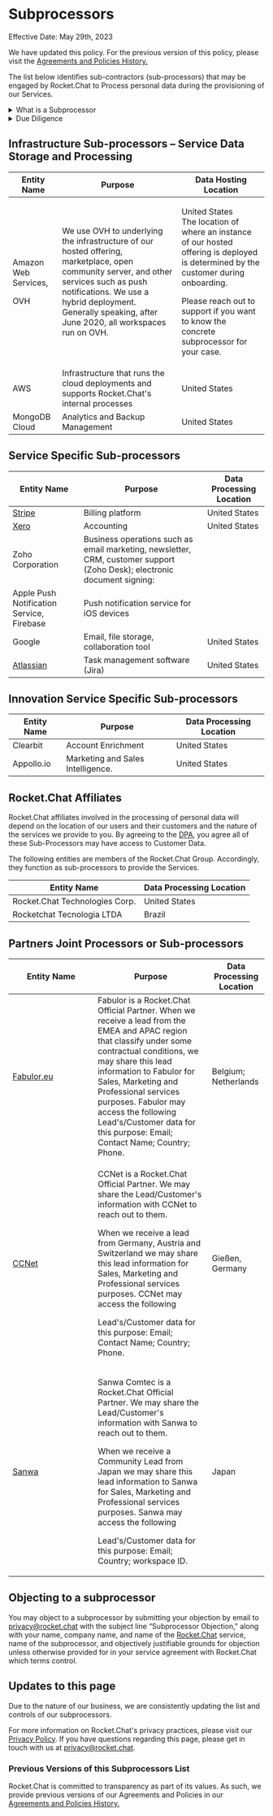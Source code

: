 # Subprocessors

Effective Date: May 29th, 2023

We have updated this policy. For the previous version of this policy, please visit the [Agreements and Policies History.](../../legal-center/agreements-and-policies-history-and-notices.md)

The list below identifies sub-contractors (sub-processors) that may be engaged by Rocket.Chat to Process personal data during the provisioning of our Services.

<details>

<summary>What is a Subprocessor</summary>

A sub-processor is a third-party data processor engaged by Rocket.Chat, including entities from within the Rocket.Chat Group, who has or potentially will have access to or process Service Data (which may contain Personal Data). Rocket.Chat engages different types of sub-processors to perform various functions as explained in the tables below.

</details>

<details>

<summary>Due Diligence</summary>

Rocket.Chat undertakes to use a commercially reasonable selection process by which it evaluates the security, privacy, and confidentiality practices of proposed sub-processors that will or may have access to or otherwise process Service Data.

</details>

## Infrastructure Sub-processors – Service Data Storage and Processing

| Entity Name                           | Purpose                                                                                                                                                                                                                                            | Data Hosting Location                                                                                                                                                                                                                        |
| ------------------------------------- | -------------------------------------------------------------------------------------------------------------------------------------------------------------------------------------------------------------------------------------------------- | -------------------------------------------------------------------------------------------------------------------------------------------------------------------------------------------------------------------------------------------- |
| <p>Amazon Web Services,</p><p>OVH</p> | We use OVH to underlying the infrastructure of our hosted offering, marketplace, open community server, and other services such as push notifications. We use a hybrid deployment. Generally speaking, after June 2020, all workspaces run on OVH. | <p>United States<br>The location of where an instance of our hosted offering is deployed is determined by the customer during onboarding.</p><p>Please reach out to support if you want to know the concrete subprocessor for your case.</p> |
| AWS                                   | Infrastructure that runs the cloud deployments and supports Rocket.Chat's internal processes                                                                                                                                                       | United States                                                                                                                                                                                                                                |
| MongoDB Cloud                         | Analytics and Backup Management                                                                                                                                                                                                                    | United States                                                                                                                                                                                                                                |

## Service Specific Sub-processors

| Entity Name                                                                                                                                                                                                                                                                                                                                                              | Purpose                                                                                                                  | Data Processing Location |
| ------------------------------------------------------------------------------------------------------------------------------------------------------------------------------------------------------------------------------------------------------------------------------------------------------------------------------------------------------------------------ | ------------------------------------------------------------------------------------------------------------------------ | ------------------------ |
| [Stripe](https://stripe.com/br/lp/payments/ps\_01?utm\_campaign=MX\_en\_Search\_Brand\_Payments-Core\_PHR-15075698365\&utm\_medium=cpc\&utm\_source=google\&ad\_content=595195078791\&utm\_term=stripe+payments\&utm\_matchtype=p\&utm\_adposition=\&utm\_device=c\&gclid=Cj0KCQjwmtGjBhDhARIsAEqfDEeQKQULea0R8eGAeJOPcb6e2A4k8dGHlC344b3Eq4xBkiH-abZ2hsQaAk3eEALw\_wcB) | Billing platform                                                                                                         | United States            |
| [Xero](https://www.xero.com/)                                                                                                                                                                                                                                                                                                                                            | Accounting                                                                                                               | United States            |
| Zoho Corporation                                                                                                                                                                                                                                                                                                                                                         | Business operations such as email marketing, newsletter, CRM, customer support (Zoho Desk); electronic document signing: |                          |
| Apple Push Notification Service, Firebase                                                                                                                                                                                                                                                                                                                                | Push notification service for iOS devices                                                                                |                          |
| Google                                                                                                                                                                                                                                                                                                                                                                   | Email, file storage, collaboration tool                                                                                  | United States            |
| [Atlassian](https://www.atlassian.com/legal/cloud-terms-of-service)                                                                                                                                                                                                                                                                                                      | Task management software (Jira)                                                                                          | United States            |

## Innovation Service Specific Sub-processors

| Entity Name | Purpose                           | Data Processing Location |
| ----------- | --------------------------------- | ------------------------ |
| Clearbit    | Account Enrichment                | United States            |
| Appollo.io  | Marketing and Sales Intelligence. | United States            |

## Rocket.Chat Affiliates

Rocket.Chat affiliates involved in the processing of personal data will depend on the location of our users and their customers and the nature of the services we provide to you. By agreeing to the [DPA](https://docs.rocket.chat/rocket.chat-privacy-and-security/data-processing-agreement), you agree all of these Sub-Processors may have access to Customer Data.&#x20;

The following entities are members of the Rocket.Chat Group. Accordingly, they function as sub-processors to provide the Services.

| Entity Name                    | Data Processing Location |
| ------------------------------ | ------------------------ |
| Rocket.Chat Technologies Corp. | United States            |
| Rocketchat Tecnologia LTDA     | Brazil                   |

## Partners Joint Processors or Sub-processors&#x20;

<table><thead><tr><th width="151.66666666666666">Entity Name</th><th>Purpose</th><th>Data Processing Location</th></tr></thead><tbody><tr><td><a href="https://fabulor.eu/en/support/contact/">Fabulor.eu</a></td><td>Fabulor is a Rocket.Chat Official Partner. When we receive a lead from the EMEA and APAC region that classify under some contractual conditions, we may share this lead information to Fabulor for Sales, Marketing and Professional services purposes. Fabulor may access the following Lead's/Customer data for this purpose: Email; Contact Name; Country; Phone.</td><td>Belgium; Netherlands</td></tr><tr><td><a href="https://www.ccnet.de/en/">CCNet</a></td><td><p>CCNet is a Rocket.Chat Official Partner. We may share the Lead/Customer's information with CCNet to reach out to them. </p><p>When we receive a lead from Germany, Austria and Switzerland we may share this lead information for Sales, Marketing and Professional services purposes. CCNet may access the following </p><p>Lead's/Customer data for this purpose: Email; Contact Name; Country; Phone. </p></td><td>Gießen, Germany</td></tr><tr><td><a href="https://www.sct.co.jp/english/">Sanwa</a></td><td><p>Sanwa Comtec is a Rocket.Chat Official Partner. We may share the Lead/Customer's information with Sanwa to reach out to them. </p><p>When we receive a Community Lead from Japan we may share this lead information to Sanwa for Sales, Marketing and Professional services purposes. Sanwa may access the following </p><p>Lead's/Customer data for this purpose: Email; Country; workspace ID. </p></td><td>Japan</td></tr></tbody></table>

## **Objecting to a subprocessor**

You may object to a subprocessor by submitting your objection by email to [privacy@rocket.chat](mailto:privacy@rocket.chat.com) with the subject line “Subprocessor Objection," along with your name, company name, and name of the [Rocket.Chat](http://rocket.chat) service, name of the subprocessor, and objectively justifiable grounds for objection unless otherwise provided for in your service agreement with Rocket.Chat which terms control.

## Updates to this page

Due to the nature of our business, we are consistently updating the list and controls of our subprocessors.

For more information on Rocket.Chat's privacy practices, please visit our[ Privacy Policy](./). If you have questions regarding this page, please get in touch with us at privacy@rocket.chat.&#x20;

### Previous Versions of this Subprocessors List

Rocket.Chat is committed to transparency as part of its values. As such, we provide previous versions of our Agreements and Policies in our [Agreements and Policies History.](../../legal-center/agreements-and-policies-history-and-notices.md)
